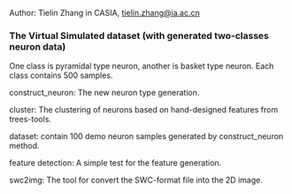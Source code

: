 Author: Tielin Zhang in CASIA, tielin.zhang@ia.ac.cn
### The Virtual Simulated dataset (with generated two-classes neuron data)

One class is pyramidal type neuron, another is basket type neuron. Each class contains 500 samples. 

construct_neuron: The new neuron type generation. 

cluster: The clustering of neurons based on hand-designed features from trees-tools. 

dataset: contain 100 demo neuron samples generated by construct_neuron method.

feature detection: A simple test for the feature generation. 

swc2img: The tool for convert the SWC-format file into the 2D image. 
